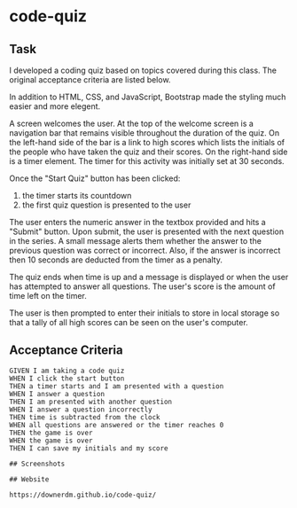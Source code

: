 # code-quiz

## Task

I developed a coding quiz based on topics covered during this class.  The original acceptance criteria are listed below.

In addition to HTML, CSS, and JavaScript, Bootstrap made the styling much easier and more elegent.

A screen welcomes the user.  At the top of the welcome screen is a navigation bar that remains visible throughout the duration of the quiz.  On the left-hand side of the bar is a link to high scores which lists the initials of the people who have taken the quiz and their scores.  On the right-hand side is a timer element.  The timer for this activity was initially set at 30 seconds.

Once the "Start Quiz" button has been clicked:
1) the timer starts its countdown
2) the first quiz question is presented to the user

The user enters the numeric answer in the textbox provided and hits a "Submit" button.  Upon submit, the user is presented with the next question in the series.  A small message alerts them whether the answer to the previous question was correct or incorrect.  Also, if the answer is incorrect then 10 seconds are deducted from the timer as a penalty.

The quiz ends when time is up and a message is displayed or when the user has attempted to answer all questions.  The user's score is the amount of time left on the timer.

The user is then prompted to enter their initials to store in local storage so that a tally of all high scores can be seen on the user's computer.

## Acceptance Criteria

```
GIVEN I am taking a code quiz
WHEN I click the start button
THEN a timer starts and I am presented with a question
WHEN I answer a question
THEN I am presented with another question
WHEN I answer a question incorrectly
THEN time is subtracted from the clock
WHEN all questions are answered or the timer reaches 0
THEN the game is over
WHEN the game is over
THEN I can save my initials and my score

## Screenshots

## Website

https://downerdm.github.io/code-quiz/
